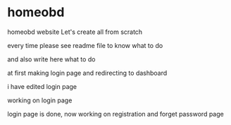 # homeobd

homeobd website
Let's create all from scratch

every time please see readme file to know what to do

and also write here what to do

at first making login page and redirecting to dashboard

i have edited login page

working on login page

login page is done, now working on registration and forget password page
